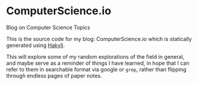 ComputerScience.io
==================

Blog on Computer Science Topics

This is the source code for my blog: ComputerScience.io which is statically generated 
using [Hakyll](http://jaspervdj.be/hakyll/). 

This will explore some of my random explorations of the field in general, and maybe serve
as a reminder of things I have learned, in hope that I can refer to them in searchable format
via google or `grep`, rather than flipping through endless pages of paper notes.
